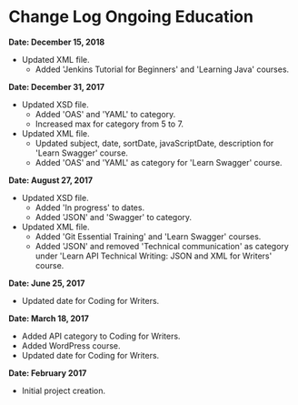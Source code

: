 # Change Log Ongoing Education

**Date: December 15, 2018**

* Updated XML file.
	* Added 'Jenkins Tutorial for Beginners' and 'Learning Java' courses.
    
**Date: December 31, 2017**

* Updated XSD file.
	* Added 'OAS' and 'YAML' to category.
	* Increased max for category from 5 to 7.
* Updated XML file.
	* Updated subject, date, sortDate, javaScriptDate, description for 'Learn Swagger' course.
	* Added 'OAS' and 'YAML' as category for 'Learn Swagger' course.
	
**Date: August 27, 2017**

* Updated XSD file. 
	* Added 'In progress' to dates. 
	* Added 'JSON' and 'Swagger' to category.
* Updated XML file. 
	* Added 'Git Essential Training' and 'Learn Swagger' courses. 
	* Added 'JSON' and removed 'Technical communication' as category under 'Learn API Technical Writing: JSON and XML for Writers' course.

**Date: June 25, 2017**

* Updated date for Coding for Writers. 

**Date: March 18, 2017**

* Added API category to Coding for Writers.
* Added WordPress course.
* Updated date for Coding for Writers.

**Date: February 2017**

* Initial project creation.